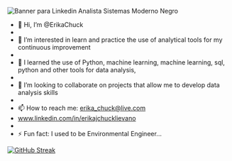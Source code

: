 ![Banner para Linkedin Analista Sistemas Moderno Negro](https://github.com/user-attachments/assets/62ef1d00-708a-4c2a-b624-5fb213b89730)




- 👋 Hi, I’m @ErikaChuck
- 
- 👀 I’m interested in learn and practice the use of analytical tools for my continuous improvement
- 
- 🌱 I learned the use of Python, machine learning,  machine learning, sql, python and other tools for data analysis,
- 
- 💞️ I’m looking to collaborate on projects that allow me to develop data analysis skills
- 
- 📫 How to reach me: erika_chuck@live.com
- www.linkedin.com/in/erikajchucklievano
- 
- ⚡ Fun fact: I used to be Environmental Engineer...

[![GitHub Streak](https://streak-stats.demolab.com/?user=ErikaChuck)](https://git.io/streak-stats)

<!---
ErikaChuck/ErikaChuck is a ✨ special ✨ repository because its `README.md` (this file) appears on your GitHub profile.
You can click the Preview link to take a look at your changes.
--->
